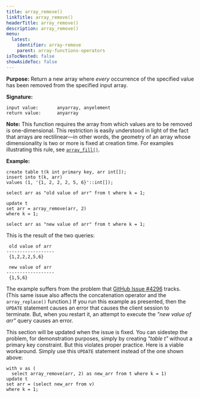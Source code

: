 ```yaml
---
title: array_remove()
linkTitle: array_remove()
headerTitle: array_remove()
description: array_remove()
menu:
  latest:
    identifier: array-remove
    parent: array-functions-operators
isTocNested: false
showAsideToc: false
---
```


**Purpose:** Return a new array where _every_ occurrence of the specified value has been removed from the specified input array.

**Signature:**
```
input value:       anyarray, anyelement
return value:      anyarray
```
**Note:** This function requires the array from which values are to be removed is one-dimensional. This restriction is easily understood in light of the fact that arrays are rectilinear—in other words, the geometry of an array whose dimensionality is two or more is fixed at creation time. For examples illustrating this rule, see [`array_fill()`](.././array-fill).

**Example:**
```postgresql
create table t(k int primary key, arr int[]);
insert into t(k, arr)
values (1, '{1, 2, 2, 2, 5, 6}'::int[]);

select arr as "old value of arr" from t where k = 1;

update t
set arr = array_remove(arr, 2)
where k = 1;

select arr as "new value of arr" from t where k = 1;
```
This is the result of the two queries:
```
 old value of arr 
------------------
 {1,2,2,2,5,6}

 new value of arr 
------------------
 {1,5,6}
```

The example suffers from the problem that [GitHub Issue #4296](https://github.com/yugabyte/yugabyte-db/issues/4296) tracks. (This same issue also affects the concatenation operator and the `array_replace()` function.) If you run this example as presented, then the `UPDATE` statement causes an error that causes the client session to terminate. But, when you restart it, an attempt to execute the _"new value of arr"_ query causes an error.

This section will be updated when the issue is fixed. You can sidestep the problem, for demonstration purposes, simply by creating _"table t"_ without a primary key constraint. But this violates proper practice. Here is a viable workaround. Simply use this `UPDATE` statement instead of the one shown above:

```postgresql
with v as (
  select array_remove(arr, 2) as new_arr from t where k = 1)
update t
set arr = (select new_arr from v)
where k = 1;
```
